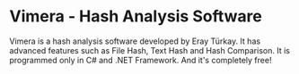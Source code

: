 # Vimera - Hash Analysis Software

Vimera is a hash analysis software developed by Eray Türkay. It has advanced features such as File Hash, Text Hash and Hash Comparison. It is programmed only in C# and .NET Framework. And it's completely free!
